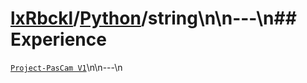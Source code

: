# [lxRbckl](https://github.com/lxRbckl/lxRbckl/tree/main)/[Python](https://github.com/lxRbckl/lxRbckl/tree/main/Python)/string\n\n---\n## Experience
[`Project-PasCam V1`](https://github.com/lxRbckl/Project-PasCam/blob/V1/README.md)\n\n---\n